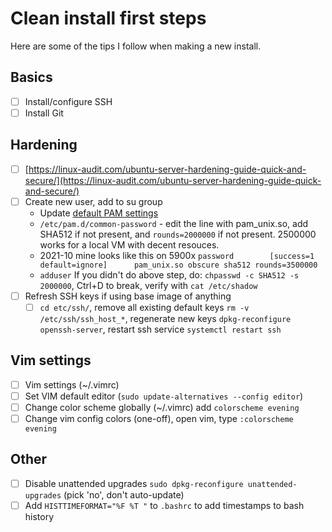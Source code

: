 # Clean install first steps
Here are some of the tips I follow when making a new install.

## Basics
- [ ]  Install/configure SSH
- [ ]  Install Git

## Hardening
- [ ]  [https://linux-audit.com/ubuntu-server-hardening-guide-quick-and-secure/](https://linux-audit.com/ubuntu-server-hardening-guide-quick-and-secure/)
- [ ]  Create new user, add to su group
    - Update [default PAM settings](https://askubuntu.com/questions/894404/how-to-increase-the-number-of-hashing-rounds-for-etc-shadow)
    - `/etc/pam.d/common-password` - edit the line with pam_unix.so, add SHA512 if not present, and `rounds=2000000` if not present.  2500000 works for a local VM with decent resouces.
    - 2021-10 mine looks like this on 5900x `password        [success=1 default=ignore]      pam_unix.so obscure sha512 rounds=3500000`
    - `adduser` If you didn't do above step, do: `chpasswd -c SHA512 -s 2000000`, Ctrl+D to break, verify with `cat /etc/shadow`
- [ ]  Refresh SSH keys if using base image of anything
    - [ ]  `cd etc/ssh/`, remove all existing default keys `rm -v /etc/ssh/ssh_host_*`, regenerate new keys `dpkg-reconfigure openssh-server`, restart ssh service `systemctl restart ssh`
    
## Vim settings
- [ ]  Vim settings (~/.vimrc)
- [ ]  Set VIM default editor (`sudo update-alternatives --config editor`)
- [ ]  Change color scheme globally (~/.vimrc) add `colorscheme evening`
- [ ]  Change vim config colors (one-off), open vim, type `:colorscheme evening`

## Other
- [ ] Disable unattended upgrades `sudo dpkg-reconfigure unattended-upgrades` (pick 'no', don't auto-update)
- [ ] Add `HISTTIMEFORMAT="%F %T "` to `.bashrc` to add timestamps to bash history
